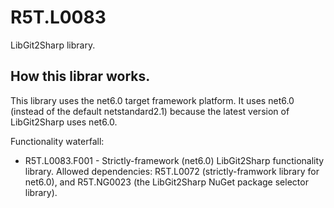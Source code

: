 # R5T.L0083
LibGit2Sharp library.


## How this librar works.

This library uses the net6.0 target framework platform. It uses net6.0 (instead of the default netstandard2.1) because the latest version of LibGit2Sharp uses net6.0.

Functionality waterfall:

* R5T.L0083.F001 - Strictly-framework (net6.0) LibGit2Sharp functionality library. Allowed dependencies: R5T.L0072 (strictly-framwork library for net6.0), and R5T.NG0023 (the LibGit2Sharp NuGet package selector library).